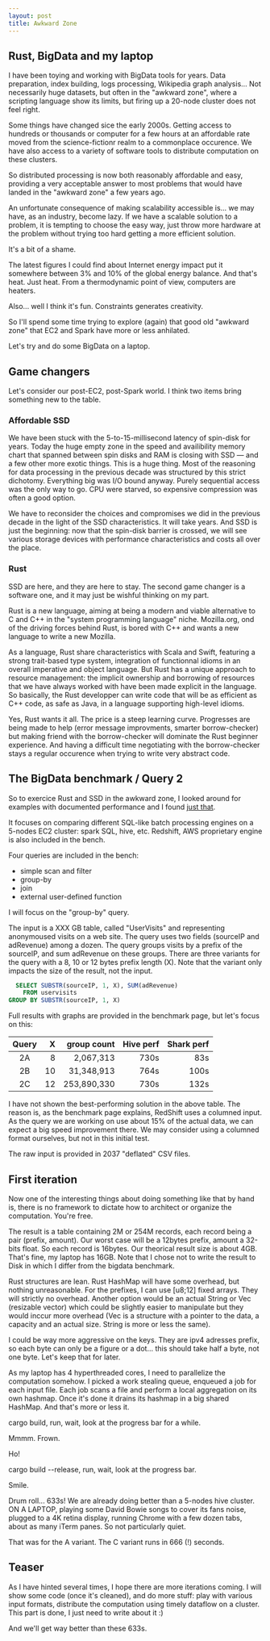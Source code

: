 ```yaml
---
layout: post
title: Awkward Zone
---
```


## Rust, BigData and my laptop

I have been toying and working with BigData tools for years. Data preparation,
index building, logs processing, Wikipedia graph analysis... 
Not necessarily huge
datasets, but often in the "awkward zone", where a scripting language show its
limits, but firing up a 20-node cluster does not feel right.

Some things have changed sice the early 2000s. Getting access to hundreds or
thousands or computer for a few hours at an affordable rate moved from
the science-fictionr realm to a commonplace occurence. We have also access to 
a variety of software tools to distribute computation on these clusters.

So distributed processing is now both reasonably affordable and easy, providing
a very acceptable answer to most problems that would have landed in the
"awkward zone" a few years ago.

An unfortunate consequence of making scalability accessible is... we may have,
as an industry, become lazy. If we have a scalable solution to a problem, it is
tempting to choose the easy way, just throw more hardware at the problem 
without trying too hard getting a more efficient solution.

It's a bit of a shame.

The latest figures I could find about Internet energy impact put it somewhere
between 3% and 10% of the global energy balance. And that's heat. Just heat.
From a thermodynamic point of view, computers are heaters.

Also... well I think it's fun. Constraints generates creativity.

So I'll spend some time trying to explore (again) that good old "awkward zone" 
that EC2 and Spark have more or less anhilated.

Let's try and do some BigData on a laptop.

## Game changers

Let's consider our post-EC2, post-Spark world. I think two items bring
something new to the table.

### Affordable SSD

We have been stuck with the 5-to-15-millisecond latency of spin-disk for years.
Today the huge empty zone in the speed and availibility memory chart that 
spanned between spin disks and RAM is closing with SSD — and a few other more
exotic things. This is a huge thing. Most of the reasoning for data processing
in the previous decade was structured by this strict dichotomy. Everything big
was I/O bound anyway. Purely sequential access was the only way to go. CPU were
starved, so expensive compression was often a good option.

We have to reconsider the choices and compromises we did in the previous decade
in the light of the SSD characteristics. It will take years. And SSD is just
the beginning: now that the spin-disk barrier is crossed, we will see
various storage devices with performance characteristics and costs all over
the place.

### Rust

SSD are here, and they are here to stay. The second game changer is a software
one, and it may just be wishful thinking on my part.

Rust is a new language, aiming at being a modern and viable alternative to 
C and C++ in the "system programming language" niche. Mozilla.org, ond of the
driving forces behind Rust, is bored with C++ and wants a new language to
write a new Mozilla.

As a language, Rust share characteristics with Scala and Swift, featuring a 
strong trait-based type system, integration of functionnal idioms in an overall
imperative and object language. But Rust has a unique approach to resource
management: the implicit ownership and borrowing of resources that we have 
always worked with have been made explicit in the language. So basically, the
Rust developper can write code that will be as efficient as C++ code, as 
safe as Java, in a language supporting high-level idioms.

Yes, Rust wants it all. The price is a steep learning curve. Progresses 
are being
made to help (error message improvments, smarter borrow-checker) but
making friend with the borrow-checker will dominate the Rust beginner
experience. And having a difficult time negotiating with the borrow-checker
stays a regular occurence when trying to write very abstract code.


## The BigData benchmark / Query 2

So to exercice Rust and SSD in the awkward zone, I looked around for
examples with documented performance and I found 
[just that](https://amplab.cs.berkeley.edu/benchmark/).

It focuses on comparing different SQL-like batch processing engines on a 
5-nodes EC2 cluster: spark SQL, hive, etc. Redshift, AWS proprietary
engine is also included in the bench.

Four queries are included in the bench:
- simple scan and filter
- group-by
- join
- external user-defined function

I will focus on the "group-by" query.

The input is a XXX GB table, called "UserVisits" and representing anonymoused 
visits on a web site. The query uses two fields (sourceIP and adRevenue) among
a dozen. The query groups visits by a prefix of the sourceIP, and sum
adRevenue on these groups. There are three variants for the query with a 
8, 10 or 12 bytes prefix length (X). Note that the variant only impacts the
size of the result, not the input.

```SQL
  SELECT SUBSTR(sourceIP, 1, X), SUM(adRevenue)
    FROM uservisits 
GROUP BY SUBSTR(sourceIP, 1, X)
```

Full results with graphs are provided in the benchmark page, but let's focus
on this:

| Query   |  X | group count | Hive perf | Shark perf |
|:-------:|---:|------------:|----------:|-----------:|
|   2A    |   8|   2,067,313 |      730s |        83s |
|   2B    |  10|  31,348,913 |      764s |       100s |
|   2C    |  12| 253,890,330 |      730s |       132s |

I have not shown the best-performing solution in the above table. The reason
is, as the benchmark page explains, RedShift uses a columned input. As the
query we are working on use about 15% of the actual data, we can expect a big
speed improvement there. We may consider using a columned format ourselves,
but not in this initial test.

The raw input is provided in 2037 "deflated" CSV files.

## First iteration

Now one of the interesting things about doing something like that by hand
is, there is no framework to dictate how to architect or organize the
computation. You're free.

The result is a table containing 2M or 254M records, each record being 
a pair (prefix, amount). Our worst case will be a 12bytes prefix, amount a
32-bits float. So each record is 16bytes. Our theorical result size is
about 4GB. That's fine, my laptop has 16GB. Note that I chose not to write
the result to Disk in which I differ from the bigdata benchmark.

Rust structures are lean. Rust HashMap will have some overhead, but nothing
unreasonable. For the prefixes, I can use [u8;12] fixed arrays. They will
strictly no overhead. Another option would be an actual String or Vec 
(resizable vector) which could be slightly easier to manipulate but they
would inccur more overhead (Vec is a structure with a pointer to the data,
a capacity and an actual size. String is more or less the same).

I could be way more aggressive on the keys. They are ipv4 adresses prefix, 
so each byte can only be a figure or a dot... this should take half a byte,
not one byte. Let's keep that for later.

As my laptop has 4 hyperthreaded cores, I need to parallelize the computation
somehow. I picked a work stealing queue, enqueued a job for each input file.
Each job scans a file and perform a local aggregation on its own hashmap.
Once it's done it drains its hashmap in a big shared HashMap. And that's more
or less it.

cargo build, run, wait, look at the progress bar for a while.

Mmmm. Frown.

Ho!

cargo build --release, run, wait, look at the progress bar.

Smile.

Drum roll... 633s! We are already doing better than a 5-nodes hive cluster.
ON A LAPTOP, playing some David Bowie songs to cover its fans noise,
plugged to a 4K retina display, running Chrome with a few dozen tabs,
about as many iTerm panes. So not particularly quiet.

That was for the A variant. The C variant runs in 666 (!) seconds.

## Teaser

As I have hinted several times, I hope there are more iterations coming. 
I will show some code (once it's cleaned), and do more stuff: play with
various input formats, distribute the computation using timely dataflow
on a cluster. This part is done, I just need to write about it :)

And we'll get way better than these 633s.
